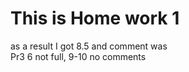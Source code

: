 # This is Home work 1   
as  a result I got 8.5 and comment was   
Pr3 6 not full, 9-10 no comments   
